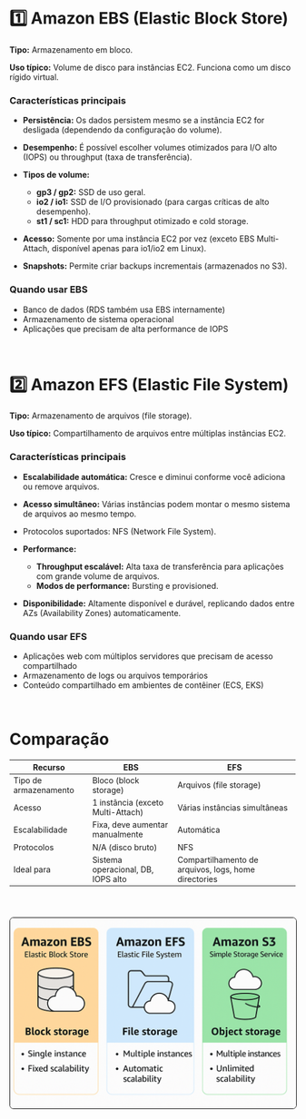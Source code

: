# 1️⃣ Amazon EBS (Elastic Block Store)

**Tipo:** Armazenamento em bloco.

**Uso típico:** Volume de disco para instâncias EC2. Funciona como um disco rígido virtual.

### Características principais

- **Persistência:** Os dados persistem mesmo se a instância EC2 for desligada (dependendo da configuração do volume).
- **Desempenho:** É possível escolher volumes otimizados para I/O alto (IOPS) ou throughput (taxa de transferência).
- **Tipos de volume:**

  - **gp3 / gp2:** SSD de uso geral.
  - **io2 / io1:** SSD de I/O provisionado (para cargas críticas de alto desempenho).
  - **st1 / sc1:** HDD para throughput otimizado e cold storage.

- **Acesso:** Somente por uma instância EC2 por vez (exceto EBS Multi-Attach, disponível apenas para io1/io2 em Linux).
- **Snapshots:** Permite criar backups incrementais (armazenados no S3).

### Quando usar EBS

- Banco de dados (RDS também usa EBS internamente)
- Armazenamento de sistema operacional
- Aplicações que precisam de alta performance de IOPS

<br>

# 2️⃣ Amazon EFS (Elastic File System)

**Tipo:** Armazenamento de arquivos (file storage).

**Uso típico:** Compartilhamento de arquivos entre múltiplas instâncias EC2.

### Características principais

- **Escalabilidade automática:** Cresce e diminui conforme você adiciona ou remove arquivos.
- **Acesso simultâneo:** Várias instâncias podem montar o mesmo sistema de arquivos ao mesmo tempo.
- Protocolos suportados: NFS (Network File System).
- **Performance:**

  - **Throughput escalável:** Alta taxa de transferência para aplicações com grande volume de arquivos.
  - **Modos de performance:** Bursting e provisioned.

- **Disponibilidade:** Altamente disponível e durável, replicando dados entre AZs (Availability Zones) automaticamente.

### Quando usar EFS

- Aplicações web com múltiplos servidores que precisam de acesso compartilhado
- Armazenamento de logs ou arquivos temporários
- Conteúdo compartilhado em ambientes de contêiner (ECS, EKS)

<br>

# Comparação

| Recurso               | EBS                                | EFS                                                  |
| --------------------- | ---------------------------------- | ---------------------------------------------------- |
| Tipo de armazenamento | Bloco (block storage)              | Arquivos (file storage)                              |
| Acesso                | 1 instância (exceto Multi-Attach)  | Várias instâncias simultâneas                        |
| Escalabilidade        | Fixa, deve aumentar manualmente    | Automática                                           |
| Protocolos            | N/A (disco bruto)                  | NFS                                                  |
| Ideal para            | Sistema operacional, DB, IOPS alto | Compartilhamento de arquivos, logs, home directories |

<br>

<div style="margin: 24px auto; display: table;">
  <p style="margin: 0; text-align: center;">
    <img src="./assets/example.png" width="650" style="border-radius: 7px; border: 1px solid #000; display: block; margin: 0 auto;" />
    <br>
  </p>
</div>

